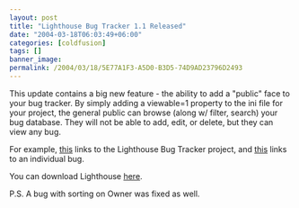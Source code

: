 ```yaml
---
layout: post
title: "Lighthouse Bug Tracker 1.1 Released"
date: "2004-03-18T06:03:49+06:00"
categories: [coldfusion]
tags: []
banner_image: 
permalink: /2004/03/18/5E77A1F3-A5D0-B3D5-74D9AD23796D2493
---
```


This update contains a big new feature - the ability to add a "public" face to your bug tracker. By simply adding a viewable=1 property to the ini file for your project, the general public can browse (along w/ filter, search) your bug database. They will not be able to add, edit, or delete, but they can view any bug.

For example, <a href="http://www.camdenfamily.com/morpheus/bugtracker/view.cfm?bugtracker=lighthouse+bug+tracker">this</a> links to the Lighthouse Bug Tracker</a> project, and  <a href="http://www.camdenfamily.com/morpheus/bugtracker/bug.cfm?id=5E6F1896-D617-6E67-EE8BFE4FAAFC674B&bugtracker=lighthouse{% raw %}%20bug%{% endraw %}20tracker&view=1">this</a> links to an individual bug.

You can download Lighthouse <a href="http://www.camdenfamily.com/morpheus/downloads/bugtracker.zip">here</a>.

P.S. A bug with sorting on Owner was fixed as well.